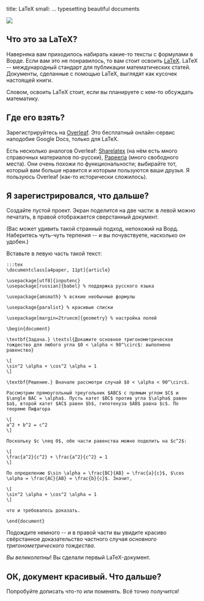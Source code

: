 title: LaTeX
small: ... typesetting beautiful documents



<div class="row">
    <div class="col-md-4">
        <img src="http://www.ctan.org/lion/ctan_lion_350x350.png" class="img-responsive">
    </div>
</div>

## Что это за LaTeX?


Наверняка вам приходилось набирать какие-то тексты с формулами в Ворде. Если вам это не понравилось, то вам стоит освоить [LaTeX](https://ru.wikipedia.org/wiki/LaTeX). LaTeX -- международный стандарт для публикации математических статей. Документы, сделанные с помощью LaTeX, выглядят как кусочек настоящей книги.

Словом, освоить LaTeX стоит, если вы планируете с кем-то обсуждать математику.

## Где его взять?

Зарегистрируйтесь на [Overleaf](http://overleaf.com). Это бесплатный онлайн-сервис наподобие Google Docs, только для LaTeX.

Есть несколько аналогов Overleaf: [Sharelatex](https://ru.sharelatex.com/) (на нём есть много справочных материалов по-русски), [Papeeria](https://papeeria.com/) (много свободного места). Они очень похожи по функциональности; выбирайте тот, который вам больше нравится и которым пользуются ваши друзья. Я пользуюсь Overleaf (как-то исторически сложилось).

## Я зарегистрировался, что дальше?

Создайте пустой проект. Экран поделится на две части: в левой можно печатать, в правой отображается сверстанный документ.

(Вас может удивить такой странный подход, непохожий на Ворд. Наберитесь чуть-чуть терпения -- и вы почувствуете, насколько он удобен.)

Вставьте в левую часть такой текст: 

    :::tex 
    \documentclass[a4paper, 11pt]{article}
    
    \usepackage[utf8]{inputenc}  
    \usepackage[russian]{babel} % поддержка русского языка

    \usepackage{amsmath} % всякие необычные формулы

    \usepackage{paralist} % красивые списки

    \usepackage[margin=2truecm]{geometry} % настройка полей

    \begin{document}

    \textbf{Задача.} \textsl{Докажите основное тригонометрическое тождество для любого угла $0 < \alpha < 90^\circ$: выполнено равенство}

    \[
    \sin^2 \alpha + \cos^2 \alpha = 1
    \]

    \textbf{Решение.} Вначале рассмотри случай $0 < \alpha < 90^\circ$.

    Рассмотрим прямоугольный треугольник $ABC$ с прямым углом $C$ и $\angle BAC = \alpha$. Пусть катет $BC$ против угла $\alpha$ равен $a$, второй катет $AC$ равен $b$, гипотенуза $AB$ равна $c$. По теореме Пифагора 

    \[
    a^2 + b^2 = c^2
    \]

    Поскольку $c \neq 0$, обе части равенства можно поделить на $c^2$:

    \[
    \frac{a^2}{c^2} + \frac{a^2}{c^2} = 1
    \]

    По определению $\sin \alpha = \frac{BC}{AB} = \frac{a}{c}$, $\cos \alpha = \frac{AC}{AB} = \frac{b}{c}$. Значит, 

    \[
    \sin^2 \alpha + \cos^2 \alpha = 1
    \]

    что и требовалось доказать.

    \end{document}

Подождите немного -- и в правой части вы увидите красиво свёрстанное доказательство частного случая _основного тригонометрического тождества_.

_Вы великолепны_! Вы сделали первый LaTeX-документ.

## ОК, документ красивый. Что дальше?

Попробуйте дописать что-то или поменять. Всё точно получится! 